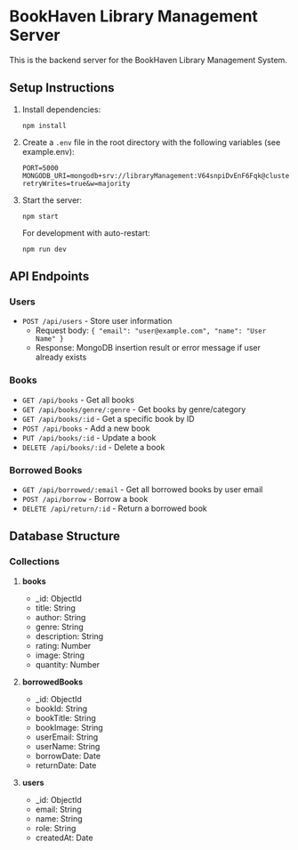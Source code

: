 # BookHaven Library Management Server

This is the backend server for the BookHaven Library Management System.

## Setup Instructions

1. Install dependencies:
   ```
   npm install
   ```

2. Create a `.env` file in the root directory with the following variables (see example.env):
   ```
   PORT=5000
   MONGODB_URI=mongodb+srv://libraryManagement:V64snpiDvEnF6Fqk@cluster0.0ykpaho.mongodb.net/bookHavenDB?retryWrites=true&w=majority
   ```

3. Start the server:
   ```
   npm start
   ```
   
   For development with auto-restart:
   ```
   npm run dev
   ```

## API Endpoints

### Users

- `POST /api/users` - Store user information
  - Request body: `{ "email": "user@example.com", "name": "User Name" }`
  - Response: MongoDB insertion result or error message if user already exists

### Books

- `GET /api/books` - Get all books
- `GET /api/books/genre/:genre` - Get books by genre/category
- `GET /api/books/:id` - Get a specific book by ID
- `POST /api/books` - Add a new book
- `PUT /api/books/:id` - Update a book
- `DELETE /api/books/:id` - Delete a book

### Borrowed Books

- `GET /api/borrowed/:email` - Get all borrowed books by user email
- `POST /api/borrow` - Borrow a book
- `DELETE /api/return/:id` - Return a borrowed book

## Database Structure

### Collections

1. **books**
   - _id: ObjectId
   - title: String
   - author: String
   - genre: String
   - description: String
   - rating: Number
   - image: String
   - quantity: Number

2. **borrowedBooks**
   - _id: ObjectId
   - bookId: String
   - bookTitle: String
   - bookImage: String
   - userEmail: String
   - userName: String
   - borrowDate: Date
   - returnDate: Date

3. **users**
   - _id: ObjectId
   - email: String
   - name: String
   - role: String
   - createdAt: Date 